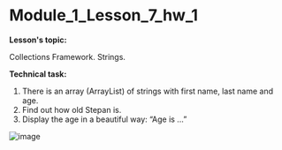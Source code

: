 # Module_1_Lesson_7_hw_1
**Lesson's topic:**

Collections Framework. Strings.

**Technical task:**

1. There is an array (ArrayList) of strings with first name, last name and age.
2. Find out how old Stepan is.
3. Display the age in a beautiful way: “Age is …”

![image](https://github.com/vdcast/Module_1_Lesson_7_hw_1/assets/108469609/48aa3c0b-1367-4255-80e0-ae4e946e937f)
